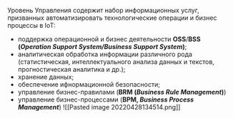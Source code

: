 Уровень Управления содержит набор информационных услуг, призванных автоматизировать технологические операции и бизнес процессы в IoT:
- поддержка операционной и бизнес деятельности **OSS**/**BSS (*Operation Support System/Business Support System*)**;
- аналитическая обработка информации различного рода (статистическая, интеллектуального анализа данных и текстов, прогностическая аналитика и др.);
- хранение данных;
- обеспечение ифнормационной безопасности;
- управление бизнес-правилами (**BRM (*Business Rule Management*)**)
- управление бизнес-процессами (**BPM, *Business Process Management***)
![[Pasted image 20220428134514.png]] 